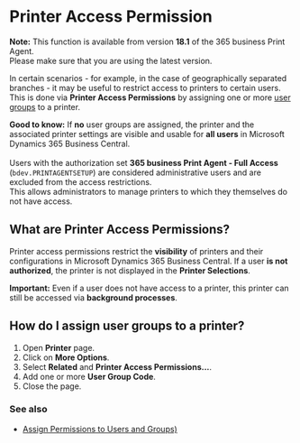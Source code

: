 # Printer Access Permission

<div class="alert alert-info">
    <i class="fa-duotone fa-thin fa-lightbulb fa-lg" style="--fa-secondary-color: #00b7c3; --fa-primary-color: #111111;"></i> <strong>Note:</strong>
	This function is available from version <b>18.1</b> of the 365 business Print Agent.<br>
	Please make sure that you are using the latest version.
</div>

In certain scenarios - for example, in the case of geographically separated branches - it may be useful to restrict access to printers to certain users.  
This is done via **Printer Access Permissions** by assigning one or more [user groups](https://learn.microsoft.com/de-DE/dynamics365/business-central/ui-define-granular-permissions) to a printer.

<div class="alert alert-notice">
    <i class="fa-light fa-hand-point-up fa-lg" style="--fa-secondary-color: #FF0000; --fa-primary-color: #111111; --fa-secondary-opacity: 0.7"></i> <strong>Good to know:</strong>
	If <b>no</b> user groups are assigned, the printer and the associated printer settings are visible and usable for <b>all users</b> in Microsoft Dynamics 365 Business Central. <br>
	<br>
	Users with the authorization set <b>365 business Print Agent - Full Access</b> (<code>bdev.PRINTAGENTSETUP</code>) are considered administrative users and are excluded from the access restrictions.<br>
	This allows administrators to manage printers to which they themselves do not have access.
</div>

## What are Printer Access Permissions?

Printer access permissions restrict the **visibility** of printers and their configurations in Microsoft Dynamics 365 Business Central.
If a user **is not authorized**, the printer is not displayed in the **Printer Selections**.

<div class="alert alert-info">
    <i class="fa-duotone fa-thin fa-lightbulb fa-lg" style="--fa-secondary-color: #00b7c3; --fa-primary-color: #111111;"></i> <strong>Important:</strong>
	Even if a user does not have access to a printer, this printer can still be accessed via <b>background processes</b>.
</div>

## How do I assign user groups to a printer?

 1. Open **Printer** page.
 2. Click on **More Options**.
 3. Select **Related** and **Printer Access Permissions...**.
 4. Add one or more **User Group Code**.
 5. Close the page.

### See also

 - [Assign Permissions to Users and Groups)](https://learn.microsoft.com/en-us/dynamics365/business-central/ui-define-granular-permissions)